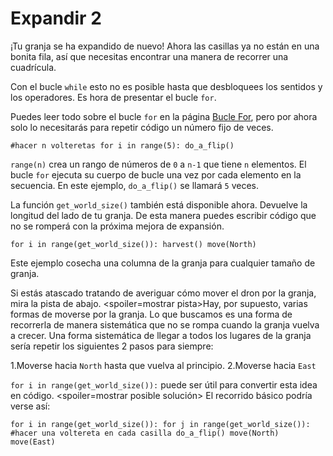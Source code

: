 # Expandir 2
¡Tu granja se ha expandido de nuevo! Ahora las casillas ya no están en una bonita fila, así que necesitas encontrar una manera de recorrer una cuadrícula.

Con el bucle `while` esto no es posible hasta que desbloquees los sentidos y los operadores.
Es hora de presentar el bucle `for`.

Puedes leer todo sobre el bucle `for` en la página [Bucle For](docs/scripting/for.md), pero por ahora solo lo necesitarás para repetir código un número fijo de veces.

`#hacer n volteretas
for i in range(5):
	do_a_flip()`

`range(n)` crea un rango de números de `0` a `n-1` que tiene `n` elementos. El bucle `for` ejecuta su cuerpo de bucle una vez por cada elemento en la secuencia. En este ejemplo, `do_a_flip()` se llamará `5` veces.

La función `get_world_size()` también está disponible ahora. Devuelve la longitud del lado de tu granja. De esta manera puedes escribir código que no se romperá con la próxima mejora de expansión.

`for i in range(get_world_size()):
	harvest()
	move(North)`

Este ejemplo cosecha una columna de la granja para cualquier tamaño de granja.

Si estás atascado tratando de averiguar cómo mover el dron por la granja, mira la pista de abajo.
<spoiler=mostrar pista>Hay, por supuesto, varias formas de moverse por la granja.
Lo que buscamos es una forma de recorrerla de manera sistemática que no se rompa cuando la granja vuelva a crecer.
Una forma sistemática de llegar a todos los lugares de la granja sería repetir los siguientes 2 pasos para siempre:

1.Moverse hacia `North` hasta que vuelva al principio.
2.Moverse hacia `East`

`for i in range(get_world_size()):` puede ser útil para convertir esta idea en código.
</spoiler>
<spoiler=mostrar posible solución> El recorrido básico podría verse así:

`for i in range(get_world_size()):
	for j in range(get_world_size()):
		#hacer una voltereta en cada casilla
		do_a_flip()
		move(North)
	move(East)`
</spoiler>